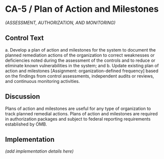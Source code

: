 # CA-5 / Plan of Action and Milestones

_(ASSESSMENT, AUTHORIZATION, AND MONITORING)_

## Control Text


a. Develop a plan of action and milestones for the system to document the planned remediation actions of the organization to correct weaknesses or deficiencies noted during the assessment of the controls and to reduce or eliminate known vulnerabilities in the system; and
b. Update existing plan of action and milestones [Assignment: organization-defined frequency] based on the findings from control assessments, independent audits or reviews, and continuous monitoring activities.

## Discussion

Plans of action and milestones are useful for any type of organization to track planned remedial actions. Plans of action and milestones are required in authorization packages and subject to federal reporting requirements established by OMB.

## Implementation

_(add implementation details here)_